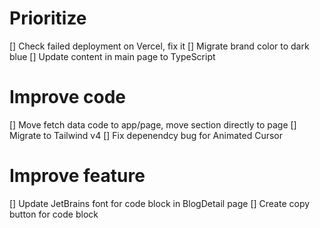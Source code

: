 # Prioritize

[] Check failed deployment on Vercel, fix it
[] Migrate brand color to dark blue
[] Update content in main page to TypeScript

# Improve code

[] Move fetch data code to app/page, move section directly to page
[] Migrate to Tailwind v4
[] Fix depenendcy bug for Animated Cursor

# Improve feature

[] Update JetBrains font for code block in BlogDetail page
[] Create copy button for code block
